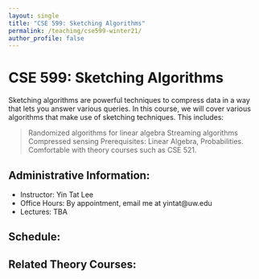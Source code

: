 ```yaml
---
layout: single
title: "CSE 599: Sketching Algorithms"
permalink: /teaching/cse599-winter21/
author_profile: false
---
```


# CSE 599: Sketching Algorithms

Sketching algorithms are powerful techniques to compress data in a way that lets you answer various queries. In this course, we will cover various algorithms that make use of sketching techniques. This includes:
> Randomized algorithms for linear algebra
> Streaming algorithms
> Compressed sensing
Prerequisites: Linear Algebra, Probabilities. Comfortable with theory courses such as CSE 521.

## Administrative Information:
+ Instructor: Yin Tat Lee
+ Office Hours: By appointment, email me at yintat@<span style="display: none;">ignoreme-</span>uw.edu
+ Lectures: TBA

## Schedule:


## Related Theory Courses:
